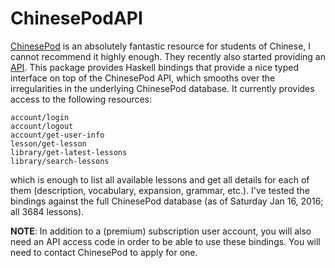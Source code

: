 # ChinesePodAPI

[ChinesePod](http://chinesepod.com) is an absolutely fantastic resource for
students of Chinese, I cannot recommend it highly enough. They recently also
started providing an [API](http://chinesepod.com/api). This package provides
Haskell bindings that provide a nice typed interface on top of the ChinesePod
API, which smooths over the irregularities in the underlying ChinesePod
database. It currently provides access to the following resources:

```
account/login
account/logout
account/get-user-info
lesson/get-lesson
library/get-latest-lessons
library/search-lessons
```

which is enough to list all available lessons and get all details for each of
them (description, vocabulary, expansion, grammar, etc.). I've tested the
bindings against the full ChinesePod database (as of Saturday Jan 16, 2016; all
3684 lessons).

**NOTE**: In addition to a (premium) subscription user account, you will also
need an API access code in order to be able to use these bindings. You will need
to contact ChinesePod to apply for one.
